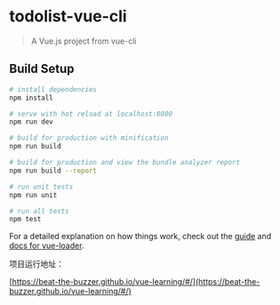 # todolist-vue-cli

> A Vue.js project from vue-cli

## Build Setup

``` bash
# install dependencies
npm install

# serve with hot reload at localhost:8080
npm run dev

# build for production with minification
npm run build

# build for production and view the bundle analyzer report
npm run build --report

# run unit tests
npm run unit

# run all tests
npm test
```

For a detailed explanation on how things work, check out the [guide](http://vuejs-templates.github.io/webpack/) and [docs for vue-loader](http://vuejs.github.io/vue-loader).

项目运行地址：

[https://beat-the-buzzer.github.io/vue-learning/#/](https://beat-the-buzzer.github.io/vue-learning/#/)
